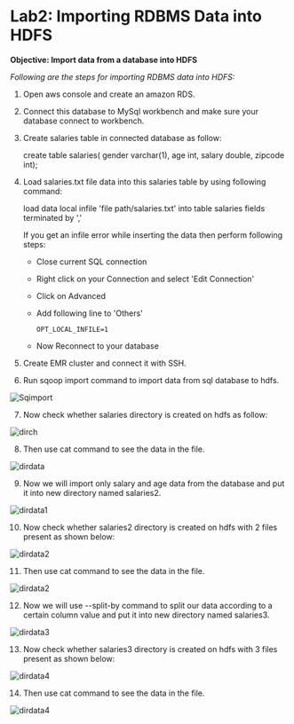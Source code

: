 # Lab2: Importing RDBMS Data into HDFS


**Objective: Import data from a database into HDFS**

*Following are the steps for importing RDBMS data into HDFS:*

1. Open aws console and create an amazon RDS.

2. Connect this database to MySql workbench and make sure your database connect to workbench.

3. Create salaries table in connected database as follow:

	create table salaries(
        gender varchar(1),
        age int,
        salary double,
        zipcode int);

4. Load salaries.txt file data into this salaries table by using following command:
	
	load data local infile 'file path/salaries.txt' into table salaries fields terminated by ','

	If you get an infile error while inserting the data then perform following steps:

	  *  Close current SQL connection
	  *  Right click on your Connection and select 'Edit Connection'
	  *  Click on Advanced
 	  *  Add following line to 'Others'

    		 OPT_LOCAL_INFILE=1

	  *  Now Reconnect to your database 

5. Create EMR cluster and connect it with SSH.

6. Run sqoop import command to import data from sql database to hdfs.
	
![Sqimport](https://github.com/Priyanka743/priyanka-vitadbda/tree/Big-Data/images/L1.jpg)

7. Now check whether salaries directory is created on hdfs as follow:
	
![dirch](https://github.com/Priyanka743/priyanka-vitadbda/tree/Big-Data/images/L2.jpg)

8. Then use cat command to see the data in the file.

![dirdata](https://github.com/Priyanka743/priyanka-vitadbda/tree/Big-Data/images/L3.jpg)

9. Now we will import only salary and age data from the database and put it into new directory named salaries2.
 	
![dirdata1](https://github.com/Priyanka743/priyanka-vitadbda/tree/Big-Data/images/L4.jpg)

10. Now check whether salaries2 directory is created on hdfs with 2 files present as shown below:
	
![dirdata2](https://github.com/Priyanka743/priyanka-vitadbda/tree/Big-Data/images/L5.jpg)

11. Then use cat command to see the data in the file.

![dirdata2](https://github.com/Priyanka743/priyanka-vitadbda/tree/Big-Data/images/L6.jpg)

12. Now we will use --split-by command to split our data according to a certain column value and put it into new directory named salaries3.

![dirdata3](https://github.com/Priyanka743/priyanka-vitadbda/tree/Big-Data/images/L7.jpg)

13. Now check whether salaries3 directory is created on hdfs with 3 files present as shown below:
      
![dirdata4](https://github.com/Priyanka743/priyanka-vitadbda/tree/Big-Data/images/L8.jpg)

14. Then use cat command to see the data in the file.
	
![dirdata4](https://github.com/Priyanka743/priyanka-vitadbda/tree/Big-Data/images/L9.jpg)

	

  






	

	
